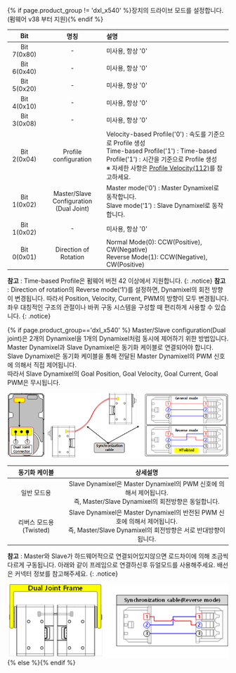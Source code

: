 
{% if page.product_group != 'dxl_x540' %}장치의 드라이브 모드를 설정합니다.(펌웨어 v38 부터 지원){% endif %}

|         Bit         |                     명칭                     | 설명                                                                                                                                                                                                       |
|:-------------------:|:--------------------------------------------:|:-----------------------------------------------------------------------------------------------------------------------------------------------------------------------------------------------------------|
|     Bit 7(0x80)     |                      -                       | 미사용, 항상 '0'                                                                                                                                                                                           |
|     Bit 6(0x40)     |                      -                       | 미사용, 항상 '0'                                                                                                                                                                                           |
|     Bit 5(0x20)     |                      -                       | 미사용, 항상 '0'                                                                                                                                                                                           |
|     Bit 4(0x10)     |                      -                       | 미사용, 항상 '0'                                                                                                                                                                                           |
|     Bit 3(0x08)     |                      -                       | 미사용, 항상 '0'                                                                                                                                                                                           |
|     Bit 2(0x04)     |           Profile configuration              | Velocity-based Profile('0') : 속도를 기준으로 Profile 생성<br />Time-based Profile('1') : Time-based Profile('1') : 시간을 기준으로 Profile 생성<br />※ 자세한 사항은 [Profile Velocity(112)](#profile-velocity112)를 참고하세요. |{% if page.product_group=='dxl_x540' %}
|     Bit 1(0x02)     | Master/Slave Configuration<br />(Dual Joint) | Master mode(‘0’) : Master Dynamixel로 동작합니다.<br />Slave mode(‘1’) : Slave Dynamixel로 동작합니다.                                                                                                      |{% else %}
|     Bit 1(0x02)     |                      -                       | 미사용, 항상 '0'                                                                                                                                                                                           |{% endif %}
|     Bit 0(0x01)     |            Direction of Rotation             | Normal Mode(0): CCW(Positive), CW(Negative)<br />Reverse Mode(1): CCW(Negative), CW(Positive)                                                                                                              |

**참고** : Time-based Profile은 펌웨어 버전 42 이상에서 지원합니다.
{: .notice}
**참고** : Direction of rotation의 Reverse mode(‘1’)를 설정하면, Dynamixel의 회전 방향이 변경됩니다. 따라서 Position, Velocity, Current, PWM의 방향이 모두 변경됩니다. 좌우 대칭적인 구조의 관절이나 바퀴 구동 시스템을 구성할 때 편리하게 사용할 수 있습니다.
{: .notice}

{% if page.product_group=='dxl_x540' %}
Master/Slave configuration(Dual joint)은 2개의 Dynamixel을 1개의 Dynamixel처럼 동시에 제어하기 위한 방법입니다.  
Master Dynamixel과 Slave Dynamixel은 동기화 케이블로 연결되어야 합니다.  
Slave Dynamixel은 동기화 케이블을 통해 전달된 Master Dynamixel의 PWM 신호에 의해서 직접 제어됩니다.  
따라서 Slave Dynamixel의 Goal Position, Goal Velocity, Goal Current, Goal PWM은 무시됩니다.

![](/assets/images/dxl/x/x-series_dual_joint.png)

|동기화 케이블|상세설명|
| :---: | :---: |
|일반 모드용|	Slave Dynamixel은 Master Dynamixel의 PWM 신호에 의해서 제어됩니다.<br />즉, Master/Slave Dynamixel의 회전방향은 동일합니다.|
|리버스 모드용(Twisted)|Slave Dynamixel은 Master Dynamixel의 반전된 PWM 신호에 의해서 제어됩니다.<br />즉, Master/Slave Dynamixel의 회전방향은 서로 반대방향이 됩니다.|

**참고** : Master와 Slave가 하드웨어적으로 연결되어있지않으면 로드차이에 의해 조금씩 다르게 구동됩니다. 아래와 같이 프레임으로 연결하신후 듀얼모드를 사용해주세요. 배선은 커넥터 정보를 참고해주세요.
{: .notice}

![](/assets/images/dxl/x/x-series_dual_joint_frame.png)
{% else %}{% endif %}
